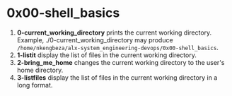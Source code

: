 # 0x00-shell_basics

1. **0-current_working_directory** prints the current working directory. Example, ./0-current_working_directory may produce ```/home/nkengbeza/alx-system_engineering-devops/0x00-shell_basics```.
2. **1-listit** display the list of files in the current working directory.
3. **2-bring_me_home** changes the current working directory to the user's home directory.
4. **3-listfiles** display the list of files in the current working directory in a long format.
